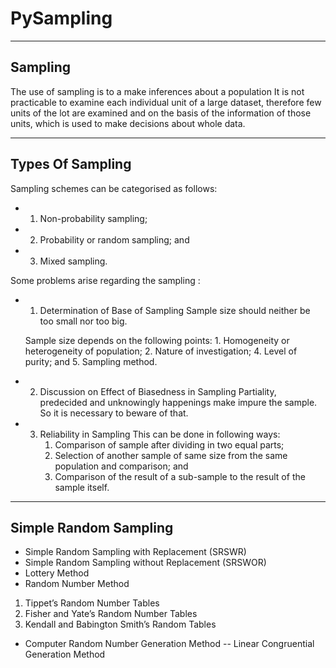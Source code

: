 # PySampling
-------------
Sampling
------------
The use of sampling is to a make inferences about a population
It is not practicable to examine each individual unit of a large dataset, therefore few units of the lot are examined and on the basis of the information of those units, which is used to make decisions about whole data.

-------------
Types Of Sampling
-------------
Sampling schemes can be categorised as follows:
- 1. Non-probability sampling;
- 2. Probability or random sampling; and
- 3. Mixed sampling.

Some problems arise regarding the sampling :

- 1. Determination of Base of Sampling
    Sample size should neither be too small nor too big. 
    
    Sample size depends on the following points:
          1. Homogeneity or heterogeneity of population;
          2. Nature of investigation; 
          4. Level of purity; and
          5. Sampling method.

- 2. Discussion on Effect of Biasedness in Sampling
    Partiality, predecided and unknowingly happenings make impure the
    sample. So it is necessary to beware of that.

- 3. Reliability in Sampling
    This can be done in following ways:
        1. Comparison of sample after dividing in two equal parts;
        2. Selection of another sample of same size from the same population and
          comparison; and
        3. Comparison of the result of a sub-sample to the result of the sample
          itself.

------------
Simple Random Sampling
---------
- Simple Random Sampling with Replacement (SRSWR)
- Simple Random Sampling without Replacement (SRSWOR)
- Lottery Method
- Random Number Method
1. Tippet’s Random Number Tables
2. Fisher and Yate’s Random Number Tables
3. Kendall and Babington Smith’s Random Tables
 
- Computer Random Number Generation Method
--     Linear Congruential Generation Method
